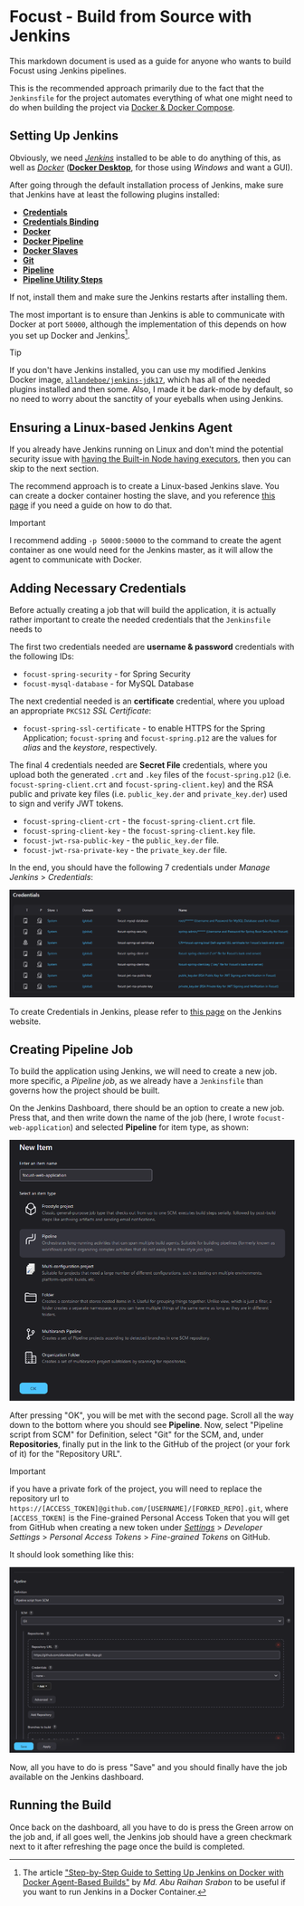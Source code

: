 # Focust - Build from Source with Jenkins
This markdown document is used as a guide for anyone who wants to build Focust using Jenkins pipelines. 

This is the recommended approach primarily due to the fact that the `Jenkinsfile` for the project automates everything of what one might need to do when building the project via [Docker & Docker Compose](./BUILD_USING_DOCKER.md). 

## Setting Up Jenkins
Obviously, we need [*Jenkins*](https://www.jenkins.io/) installed to be able to do anything of this, as well as [*Docker*](https://www.docker.com/) ([**Docker Desktop**](https://www.docker.com/products/docker-desktop/), for those using *Windows* and want a GUI).

After going through the default installation process of Jenkins, make sure that Jenkins have at least the following plugins installed:

* [**Credentials**](https://plugins.jenkins.io/credentials/)
* [**Credentials Binding**](https://plugins.jenkins.io/credentials-binding/)
* [**Docker**](https://plugins.jenkins.io/docker-plugin/)
* [**Docker Pipeline**](https://plugins.jenkins.io/docker-workflow/)
* [**Docker Slaves**](https://plugins.jenkins.io/docker-slaves/)
* [**Git**](https://plugins.jenkins.io/git/)
* [**Pipeline**](https://plugins.jenkins.io/workflow-aggregator/)
* [**Pipeline Utility Steps**](https://plugins.jenkins.io/pipeline-utility-steps/)

If not, install them and make sure the Jenkins restarts after installing them.

The most important is to ensure than Jenkins is able to communicate with Docker at port `50000`, although the implementation of this depends on how you set up Docker and Jenkins[^1].

[^1]: The article ["Step-by-Step Guide to Setting Up Jenkins on Docker with Docker Agent-Based Builds"](https://dev.to/msrabon/step-by-step-guide-to-setting-up-jenkins-on-docker-with-docker-agent-based-builds-43j5) by *Md. Abu Raihan Srabon* to be useful if you want to run Jenkins in a Docker Container.


> [!TIP]
> If you don't have Jenkins installed, you can use my modified Jenkins Docker image, [`allandeboe/jenkins-jdk17`](https://github.com/allandeboe/jenkins-jdk17), which has all of the needed plugins installed and then some. Also, I made it be dark-mode by default, so no need to worry about the sanctity of your eyeballs when using Jenkins.

## Ensuring a Linux-based Jenkins Agent
If you already have Jenkins running on Linux and don't mind the potential security issue with [having the Built-in Node having executors](https://www.jenkins.io/doc/book/managing/nodes/), then you can skip to the next section.

The recommend approach is to create a Linux-based Jenkins slave. You can create a docker container hosting the slave, and you reference [this page](https://www.jenkins.io/doc/book/using/using-agents/#creating-your-docker-agent) if you need a guide on how to do that. 

> [!IMPORTANT]
> I recommend adding `-p 50000:50000` to the command to create the agent container as one would need for the Jenkins master, as it will allow the agent to communicate with Docker. 

## Adding Necessary Credentials
Before actually creating a job that will build the application, it is actually rather important to create the needed credentials that the `Jenkinsfile` needs to 

The first two credentials needed are **username & password** credentials with the following IDs:

* `focust-spring-security` - for Spring Security
* `focust-mysql-database` - for MySQL Database

The next credential needed is an **certificate** credential, where you upload an appropriate `PKCS12` *SSL Certificate*:

* `focust-spring-ssl-certificate` - to enable HTTPS for the Spring Application; `focust-spring` and `focust-spring.p12` are the values for *alias* and the *keystore*, respectively.

The final 4 credentials needed are **Secret File** credentials, where you upload both the generated `.crt` and `.key` files of the `focust-spring.p12` (i.e. `focust-spring-client.crt` and `focust-spring-client.key`) and the RSA public and private key files (i.e. `public_key.der` and `private_key.der`) used to sign and verify JWT tokens.

* `focust-spring-client-crt` - the `focust-spring-client.crt` file.
* `focust-spring-client-key` - the `focust-spring-client.key` file.
* `focust-jwt-rsa-public-key` - the `public_key.der` file.
* `focust-jwt-rsa-private-key` - the `private_key.der` file.

In the end, you should have the following 7 credentials under *Manage Jenkins* > *Credentials*:

![A Screenshot of the 7 credentials needed for the Focust application as it appears under *Manage Jenkins* > *Credentials*.](../images/jenkins-credentials.png)

To create Credentials in Jenkins, please refer to [this page](https://www.jenkins.io/doc/book/using/using-credentials/) on the Jenkins website.

## Creating Pipeline Job
To build the application using Jenkins, we will need to create a new job. more specific, a *Pipeline job*, as we already have a `Jenkinsfile` than governs how the project should be built.

On the Jenkins Dashboard, there should be an option to create a new job. Press that, and then write down the name of the job (here, I wrote `focust-web-application`) and selected **Pipeline** for item type, as shown:

![A Screenshot of what you will see on the page when creating a new Jenkins job, with the name of the project being "focust-web-application" and the "Pipeline" item (job) type being selected.](../images/jenkins-creating-new-job-part-1.png)

After pressing "OK", you will be met with the second page. Scroll all the way down to the bottom where you should see **Pipeline**. Now, select "Pipeline script from SCM" for Definition, select "Git" for the SCM, and, under **Repositories**, finally put in the link to the GitHub of the project (or your fork of it) for the "Repository URL".

> [!IMPORTANT]
> if you have a private fork of the project, you will need to replace the repository url to `https://[ACCESS_TOKEN]@github.com/[USERNAME]/[FORKED_REPO].git`, where `[ACCESS_TOKEN]` is the Fine-grained Personal Access Token that you will get from GitHub when creating a new token under [*Settings*](https://github.com/settings/profile) > *Developer Settings* > *Personal Access Tokens* > *Fine-grained Tokens* on GitHub.

It should look something like this:

![A Screenshot of what you will see after pressing "OK" for the previous sub-step, primarily the "Pipeline" section, where the "Pipeline script from SCM" is selected for "Definition", "Git" selected for "SCM", and "https://github.com/allandeboe/Focust-Web-App.git" for the "Repository URL".](../images/jenkins-creating-new-job-part-2.png)

Now, all you have to do is press "Save" and you should finally have the job available on the Jenkins dashboard.

## Running the Build
Once back on the dashboard, all you have to do is press the Green arrow on the job and, if all goes well, the Jenkins job should have a green checkmark next to it after refreshing the page once the build is completed.
